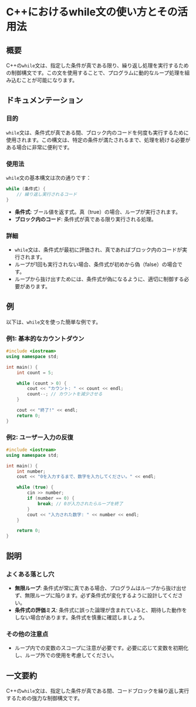<!--
Meta Description: # C++におけるwhile文の使い方とその活用法 ## 概要 C++の`while`文は、指定した条件が真である限り、繰り返し処理を実行するための制御構文です。この文を使用することで、プログラムに動的なループ処理を組み込むことが可能になります。 ## ドキュメンテーション ### 目的 `whil...
Meta Keywords: while, int, count, cout, endl
-->

# C++におけるwhile文の使い方とその活用法

## 概要
C++の`while`文は、指定した条件が真である限り、繰り返し処理を実行するための制御構文です。この文を使用することで、プログラムに動的なループ処理を組み込むことが可能になります。

## ドキュメンテーション
### 目的
`while`文は、条件式が真である間、ブロック内のコードを何度も実行するために使用されます。この構文は、特定の条件が満たされるまで、処理を続ける必要がある場合に非常に便利です。

### 使用法
`while`文の基本構文は次の通りです：

```cpp
while (条件式) {
    // 繰り返し実行されるコード
}
```

- **条件式**: ブール値を返す式。真（true）の場合、ループが実行されます。
- **ブロック内のコード**: 条件式が真である限り実行される処理。

### 詳細
- `while`文は、条件式が最初に評価され、真であればブロック内のコードが実行されます。
- ループが1回も実行されない場合、条件式が初めから偽（false）の場合です。
- ループから抜け出すためには、条件式が偽になるように、適切に制御する必要があります。

## 例
以下は、`while`文を使った簡単な例です。

### 例1: 基本的なカウントダウン
```cpp
#include <iostream>
using namespace std;

int main() {
    int count = 5;

    while (count > 0) {
        cout << "カウント: " << count << endl;
        count--; // カウントを減少させる
    }

    cout << "終了!" << endl;
    return 0;
}
```

### 例2: ユーザー入力の反復
```cpp
#include <iostream>
using namespace std;

int main() {
    int number;
    cout << "0を入力するまで、数字を入力してください。" << endl;

    while (true) {
        cin >> number;
        if (number == 0) {
            break; // 0が入力されたらループを終了
        }
        cout << "入力された数字: " << number << endl;
    }

    return 0;
}
```

## 説明
### よくある落とし穴
- **無限ループ**: 条件式が常に真である場合、プログラムはループから抜け出せず、無限ループに陥ります。必ず条件式が変化するように設計してください。
- **条件式の評価ミス**: 条件式に誤った論理が含まれていると、期待した動作をしない場合があります。条件式を慎重に確認しましょう。

### その他の注意点
- ループ内での変数のスコープに注意が必要です。必要に応じて変数を初期化し、ループ外での使用を考慮してください。

## 一文要約
C++の`while`文は、指定した条件が真である間、コードブロックを繰り返し実行するための強力な制御構文です。